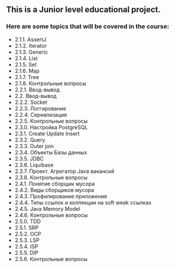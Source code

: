 ## This is a Junior level educational project.<br/>
### Here are some topics that will be covered in the course:

- 2.1.1. AssertJ
- 2.1.2. Iterator
- 2.1.3. Generic
- 2.1.4. List
- 2.1.5. Set
- 2.1.6. Map
- 2.1.7. Tree
- 2.1.8. Контрольные вопросы
- 2.2.1. Ввод-вывод
- 2.2. Ввод-вывод
- 2.2.2. Socket
- 2.2.3. Логгирование
- 2.2.4. Сериализация
- 2.2.5. Контрольные вопросы
- 2.3.0. Настройка PostgreSQL
- 2.3.1. Create Update Insert
- 2.3.2. Query
- 2.3.3. Outer join
- 2.3.4. Объекты Базы данных
- 2.3.5. JDBC
- 2.3.6. Liquibase
- 2.3.7. Проект. Агрегатор Java вакансий
- 2.3.8. Контрольные вопросы
- 2.4.1. Понятие сборщик мусора
- 2.4.2. Виды сборщиков мусора
- 2.4.3. Профилирование приложения
- 2.4.4. Типы ссылок и коллекции на soft weak ссылках
- 2.4.5. Java Memory Model
- 2.4.6. Контрольные вопросы
- 2.5.0. TDD
- 2.5.1. SRP
- 2.5.2. OCP
- 2.5.3. LSP
- 2.5.4. ISP
- 2.5.5. DIP
- 2.5.6. Контрольные вопросы